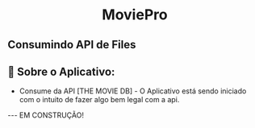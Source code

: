 <h1 align="center">MoviePro</h1>

<h2> Consumindo API de Files </h2>
<p align="center">
 
</p>

## :memo: Sobre o Aplicativo:

- Consume da API [THE MOVIE DB] - O Aplicativo está sendo iniciado com o intuito de fazer algo bem legal com a api.


--- EM CONSTRUÇÃO!

